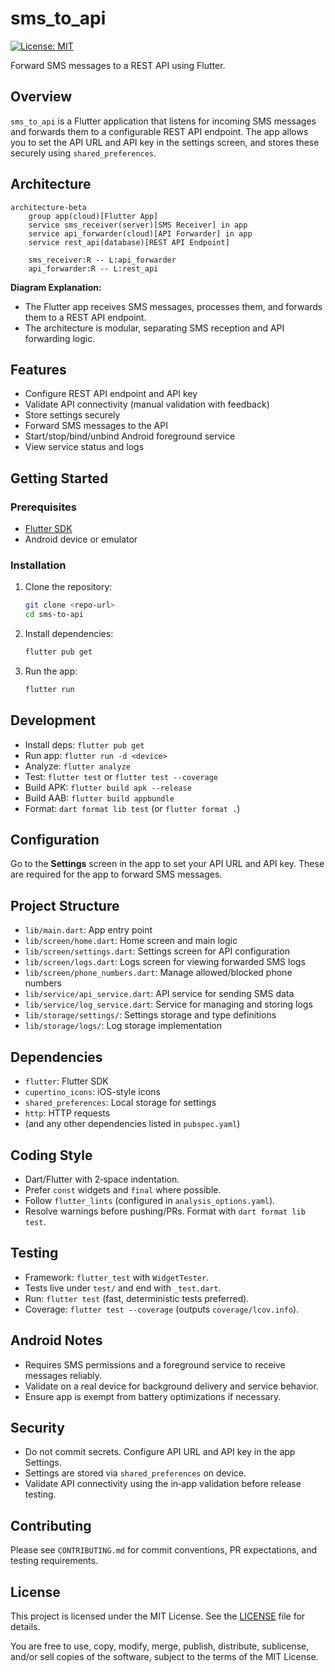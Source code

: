 
# sms_to_api

[![License: MIT](https://img.shields.io/badge/License-MIT-yellow.svg)](LICENSE)

Forward SMS messages to a REST API using Flutter.

## Overview

`sms_to_api` is a Flutter application that listens for incoming SMS messages and forwards them to a configurable REST API endpoint. The app allows you to set the API URL and API key in the settings screen, and stores these securely using `shared_preferences`.

## Architecture

```mermaid
architecture-beta
    group app(cloud)[Flutter App]
    service sms_receiver(server)[SMS Receiver] in app
    service api_forwarder(cloud)[API Forwarder] in app
    service rest_api(database)[REST API Endpoint]

    sms_receiver:R -- L:api_forwarder
    api_forwarder:R -- L:rest_api
```

**Diagram Explanation:**

- The Flutter app receives SMS messages, processes them, and forwards them to a REST API endpoint.
- The architecture is modular, separating SMS reception and API forwarding logic.

## Features

- Configure REST API endpoint and API key
- Validate API connectivity (manual validation with feedback)
- Store settings securely
- Forward SMS messages to the API
- Start/stop/bind/unbind Android foreground service
- View service status and logs

## Getting Started

### Prerequisites

- [Flutter SDK](https://docs.flutter.dev/get-started/install)
- Android device or emulator

### Installation

1. Clone the repository:

   ```sh
   git clone <repo-url>
   cd sms-to-api
   ```

2. Install dependencies:

   ```sh
   flutter pub get
   ```

3. Run the app:

   ```sh
   flutter run
   ```

## Development

- Install deps: `flutter pub get`
- Run app: `flutter run -d <device>`
- Analyze: `flutter analyze`
- Test: `flutter test` or `flutter test --coverage`
- Build APK: `flutter build apk --release`
- Build AAB: `flutter build appbundle`
- Format: `dart format lib test` (or `flutter format .`)

## Configuration

Go to the **Settings** screen in the app to set your API URL and API key. These are required for the app to forward SMS messages.

## Project Structure

- `lib/main.dart`: App entry point
- `lib/screen/home.dart`: Home screen and main logic
- `lib/screen/settings.dart`: Settings screen for API configuration
- `lib/screen/logs.dart`: Logs screen for viewing forwarded SMS logs
- `lib/screen/phone_numbers.dart`: Manage allowed/blocked phone numbers
- `lib/service/api_service.dart`: API service for sending SMS data
- `lib/service/log_service.dart`: Service for managing and storing logs
- `lib/storage/settings/`: Settings storage and type definitions
- `lib/storage/logs/`: Log storage implementation

## Dependencies

- `flutter`: Flutter SDK
- `cupertino_icons`: iOS-style icons
- `shared_preferences`: Local storage for settings
- `http`: HTTP requests
- (and any other dependencies listed in `pubspec.yaml`)

## Coding Style

- Dart/Flutter with 2‑space indentation.
- Prefer `const` widgets and `final` where possible.
- Follow `flutter_lints` (configured in `analysis_options.yaml`).
- Resolve warnings before pushing/PRs. Format with `dart format lib test`.

## Testing

- Framework: `flutter_test` with `WidgetTester`.
- Tests live under `test/` and end with `_test.dart`.
- Run: `flutter test` (fast, deterministic tests preferred).
- Coverage: `flutter test --coverage` (outputs `coverage/lcov.info`).

## Android Notes

- Requires SMS permissions and a foreground service to receive messages reliably.
- Validate on a real device for background delivery and service behavior.
- Ensure app is exempt from battery optimizations if necessary.

## Security

- Do not commit secrets. Configure API URL and API key in the app Settings.
- Settings are stored via `shared_preferences` on device.
- Validate API connectivity using the in‑app validation before release testing.

## Contributing

Please see `CONTRIBUTING.md` for commit conventions, PR expectations, and testing requirements.

## License

This project is licensed under the MIT License. See the [LICENSE](LICENSE) file for details.

You are free to use, copy, modify, merge, publish, distribute, sublicense, and/or sell copies of the software, subject to the terms of the MIT License.
